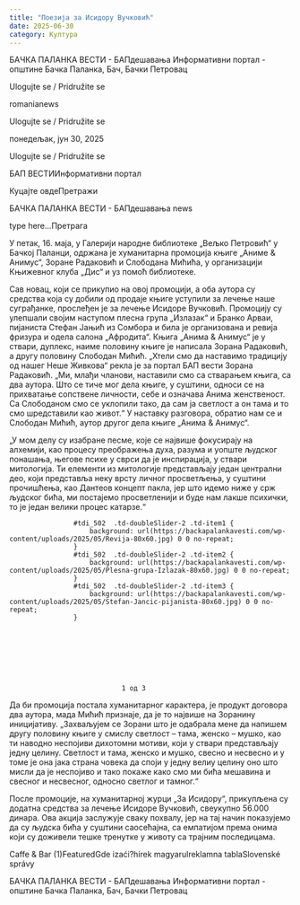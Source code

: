 ```yaml
---
title: "Поезија за Исидору Вучковић"
date: 2025-06-30
category: Култура
---
```


БАЧКА ПАЛАНКА ВЕСТИ - БАПдешавања Информативни портал - општине Бачка Паланка, Бач, Бачки Петровац

Ulogujte se / Pridružite se

romanianews

Ulogujte se / Pridružite se

понедељак, јун 30, 2025

Ulogujte se / Pridružite se

БАП ВЕСТИИнформативни портал

Куцајте овдеПретражи

БАЧКА ПАЛАНКА ВЕСТИ - БАПдешавања news

type here...Претрага

У петак, 16. маја, у Галерији народне библиотеке „Вељко Петровић“ у Бачкој Паланци, одржана је хуманитарна промоција књиге „Аниме & Анимус“, Зоране Радаковић и Слободана Мићића, у организацији Књижевног клуба „Дис“ и уз помоћ библиотеке.

Сав новац, који се прикупио на овој промоцији, а оба аутора су средства која су добили од продаје књиге уступили за лечење наше суграђанке, прослеђен је за лечење Исидоре Вучковић.
Промоцију су улепшали својим наступом плесна група „Излазак“ и Бранко Арваи, пијаниста Стефан Јањић из Сомбора и била је организована и ревија фризура и одела салона „Афродита“.
Књига „Анима & Анимус“ је у ствари, дуплекс, наиме половину књиге је написала Зорана Радаковић, а другу половину Слободан Мићић.
„Хтели смо да наставимо традицију од нашег Неше Живкова“ рекла је за портал БАП вести Зорана Радаковић. „Ми, млађи чланови, наставили смо са стварањем књига, са два аутора. Што се тиче мог дела књиге, у суштини, односи се на прихватање сопствене личности, себе и означава Анима женственост. Са Слободаном смо се уклопили тако, да сам ја светлост а он тама и то смо шредставили као живот.“
У наставку разговора, обратио нам се и Слободан Мићић, аутор другог дела књиге „Анима & Анимус“.


„У мом делу су изабране песме, које се највише фокусирају на алхемији, као процесу преображења духа, разума и уопште људског понашања, његове психе у сврси да је инспирација, у ствари митологија. Ти елементи из митологије представљају један централни део, који представља неку врсту личног просветљења, у суштини прочишћења, као Дантеов концепт пакла, јер што идемо ниже у срж људског бића, ми постајемо просветленији и буде нам лакше психички, то је један велики процес катарзе.“

                
                    
                    #tdi_502  .td-doubleSlider-2 .td-item1 {
                        background: url(https://backapalankavesti.com/wp-content/uploads/2025/05/Revija-80x60.jpg) 0 0 no-repeat;
                    }
                    #tdi_502  .td-doubleSlider-2 .td-item2 {
                        background: url(https://backapalankavesti.com/wp-content/uploads/2025/05/Plesna-grupa-Izlazak-80x60.jpg) 0 0 no-repeat;
                    }
                    #tdi_502  .td-doubleSlider-2 .td-item3 {
                        background: url(https://backapalankavesti.com/wp-content/uploads/2025/05/Stefan-Jancic-pijanista-80x60.jpg) 0 0 no-repeat;
                    }
                

                
                    
                        
                           

                            
                                1 од 3
                                
                                    
                                    
                                
                            
                        

                        
                            
                                
                    
                        
                            
                                
                            
                            
                        
                    
                    
                        
                            
                                
                            
                            
                        
                    
                    
                        
                            
                                
                            
                            
                        
                    
                            
                        

                        
                            
                                
                    
                        
                    
                    
                        
                    
                    
                        
                    
                            
                        

                    

                
                
Да би промоција постала хуманитарног карактера, је продукт договора два аутора, мада Мићић признаје, да је то највише на Зоранину иницијативу.
„Захваљујем се Зорани што је одабрала мене да напишем другу половину књиге у смислу светлост – тама, женско – мушко, као ти наводно неспојиви дихотомни мотиви, који у ствари представљају једну целину. Светлост и тама, женско и мушко, свесно и несвесно и у томе је она јака страна човека да споји у једну велиу целину оно што мисли да је неспојиво и тако покаже како смо ми бића мешавина и свесног и несвесног, односно светлог и тамног.“


После промоције, на хуманитарној журци „За Исидору“, прикупљена су додатна средства за лечење Исидоре Вучковић, свеукупно 56.000 динара.
Ова акција заслужује сваку похвалу, јер на тај начин показујемо да су људска бића у суштини саосећајна, са емпатијом према онима који су доживели тешке тренутке у животу са трајним последицама.

Caffe & Bar (1)FeaturedGde izaći?hírek magyarulreklamna tablaSlovenské správy

БАЧКА ПАЛАНКА ВЕСТИ - БАПдешавања Информативни портал - општине Бачка Паланка, Бач, Бачки Петровац
